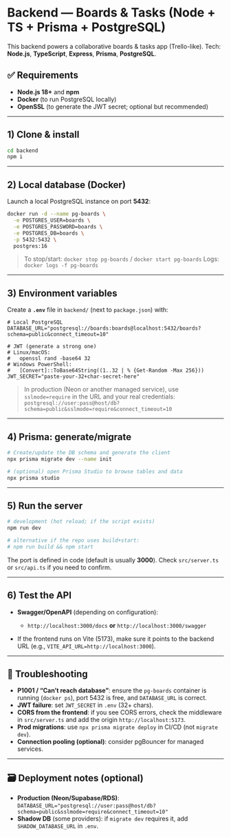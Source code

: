 # Backend — Boards & Tasks (Node + TS + Prisma + PostgreSQL)

This backend powers a collaborative boards & tasks app (Trello-like).
Tech: **Node.js**, **TypeScript**, **Express**, **Prisma**, **PostgreSQL**.

## ✅ Requirements

* **Node.js 18+** and **npm**
* **Docker** (to run PostgreSQL locally)
* **OpenSSL** (to generate the JWT secret; optional but recommended)

---

## 1) Clone & install

```bash
cd backend
npm i
```

---

## 2) Local database (Docker)

Launch a local PostgreSQL instance on port **5432**:

```bash
docker run -d --name pg-boards \
  -e POSTGRES_USER=boards \
  -e POSTGRES_PASSWORD=boards \
  -e POSTGRES_DB=boards \
  -p 5432:5432 \
  postgres:16
```

> To stop/start: `docker stop pg-boards` / `docker start pg-boards`
> Logs: `docker logs -f pg-boards`

---

## 3) Environment variables

Create a **`.env`** file in `backend/` (next to `package.json`) with:

```env
# Local PostgreSQL
DATABASE_URL="postgresql://boards:boards@localhost:5432/boards?schema=public&connect_timeout=10"

# JWT (generate a strong one)
# Linux/macOS:
#   openssl rand -base64 32
# Windows PowerShell:
#   [Convert]::ToBase64String((1..32 | % {Get-Random -Max 256}))
JWT_SECRET="paste-your-32+char-secret-here"
```

> In production (Neon or another managed service), use `sslmode=require` in the URL and your real credentials:
> `postgresql://user:pass@host/db?schema=public&sslmode=require&connect_timeout=10`

---

## 4) Prisma: generate/migrate

```bash
# Create/update the DB schema and generate the client
npx prisma migrate dev --name init

# (optional) open Prisma Studio to browse tables and data
npx prisma studio
```

---

## 5) Run the server

```bash
# development (hot reload; if the script exists)
npm run dev

# alternative if the repo uses build+start:
# npm run build && npm start
```

The port is defined in code (default is usually **3000**).
Check `src/server.ts` or `src/api.ts` if you need to confirm.

---

## 6) Test the API

* **Swagger/OpenAPI** (depending on configuration):

  * `http://localhost:3000/docs` **or** `http://localhost:3000/swagger`
* If the frontend runs on Vite (5173), make sure it points to the backend URL (e.g., `VITE_API_URL=http://localhost:3000`).

---

## 🧩 Troubleshooting

* **P1001 / “Can’t reach database”**: ensure the `pg-boards` container is running (`docker ps`), port 5432 is free, and `DATABASE_URL` is correct.
* **JWT failure**: set `JWT_SECRET` in `.env` (32+ chars).
* **CORS from the frontend**: if you see CORS errors, check the middleware in `src/server.ts` and add the origin `http://localhost:5173`.
* **Prod migrations**: use `npx prisma migrate deploy` in CI/CD (not `migrate dev`).
* **Connection pooling (optional)**: consider pgBouncer for managed services.

---

## 🗃️ Deployment notes (optional)

* **Production (Neon/Supabase/RDS)**:
  `DATABASE_URL="postgresql://user:pass@host/db?schema=public&sslmode=require&connect_timeout=10"`
* **Shadow DB** (some providers): if `migrate dev` requires it, add `SHADOW_DATABASE_URL` in `.env`.
